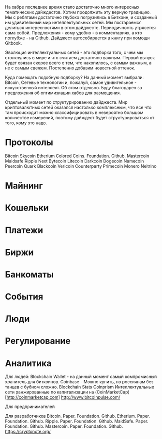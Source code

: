 На хабре последнее время стало достаточно много интересных тематических дайждестов. Хотим продолжить эту верную традицию. 
Мы с ребятами достаточно глубоко погрузились в Биткоин, и созданный им удивительный мир интеллектуальных сетей.
Мы постараемся делиться интересностями в этом дайджесте. Периодичность утрясется сама собой. Предложения - кому удобно - в комментариях, а кто поглубже - на Github. Дайджест автособирается в книгу при помощи Gitbook.

Эволюция интеллектуальных сетей - это подборка того, с чем мы столкнулись в мире и что считаем достаточно важным. Первый выпуск будет связан скорее всего с тем, что накопилось, c самым важным, а не с самым свежем. Постепенно добавим новостной оттенок.

Куда помещать подобную подборку?
На данный момент выбрали: Bitcoin, Сетевые технологии и, пожалуй, самое удивительное - искусственный интеллект. Об этом отдельно. Буду благодарен за предложения об оптимизиации хабов для размещения.

Отдельный момент по структурированию дайджеста. Мир криптовалютных сетей оказался настолько комплексным, что все что там происходит можно классифицировать в невероятно большом количестве измерений, поэтому дайждест будет структурироваться от того, кому это надо. 


# Протоколы
Bitcoin
Skycoin
Etherium
Colored Coins. Foundation. Github.
Mastercoin
Maidsafe
Ripple
Next
Bytecoin
Litecoin
Darkcoin
Dogecoin
Namecoin
Peercoin
Quark
Blackcoin
Vericoin
Counterparty
Primecoin
Monero 
Neitrino

# Майнинг

# Кошельки

# Платежи

# Биржи

# Банкоматы

# События

# Люди

# Регулирование

# Аналитика

Для людей:
Blockchain Wallet - на данный момент самый компромисный хранитель для биткоинов.
Coinbase - Можно купить, но россиянам без танцев с бубном сложно.
Blockchain Stats
Coinprism
Интеллектуальные сети ранжированные по капитализации на (CoinMarketCap)[http://coinmarketcap.com]
http://www.bitcoinpulse.com/

Для предпринимателей

Для разработчиков
Bitcoin. Paper. Foundation. Github. 
Etherium. Paper. Foundation. Github.
Ripple. Paper. Foundation. Github.
MaidSafe. Paper. Foundation. Github.
Mastercoin. Paper. Foundation. Github.
https://cryptonote.org/

